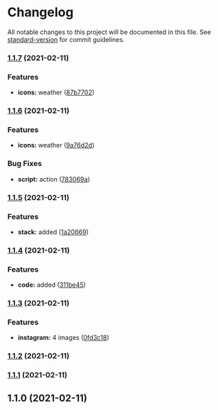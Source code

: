 # Changelog

All notable changes to this project will be documented in this file. See [standard-version](https://github.com/conventional-changelog/standard-version) for commit guidelines.

### [1.1.7](https://github.com-eunchurn///compare/v1.1.6...v1.1.7) (2021-02-11)


### Features

* **icons:** weather ([87b7702](https://github.com-eunchurn///commit/87b7702f371b98c5c9e815962a27f23e27590cae))

### [1.1.6](https://github.com-eunchurn///compare/v1.1.5...v1.1.6) (2021-02-11)


### Features

* **icons:** weather ([9a76d2d](https://github.com-eunchurn///commit/9a76d2d0a1f1147813c398ef643ddb5d5838ca61))


### Bug Fixes

* **script:** action ([783069a](https://github.com-eunchurn///commit/783069ab3652c480c92f6478f89b2e5d05a10707))

### [1.1.5](https://github.com-eunchurn///compare/v1.1.4...v1.1.5) (2021-02-11)


### Features

* **stack:** added ([1a20669](https://github.com-eunchurn///commit/1a20669132d9aabd72cc58fd53a4656763e871e3))

### [1.1.4](https://github.com-eunchurn///compare/v1.1.3...v1.1.4) (2021-02-11)


### Features

* **code:** added ([311be45](https://github.com-eunchurn///commit/311be45d1dcf283bc3fe14ce3243ce640c11d44b))

### [1.1.3](https://github.com-eunchurn///compare/v1.1.2...v1.1.3) (2021-02-11)


### Features

* **instagram:** 4 images ([0fd3c18](https://github.com-eunchurn///commit/0fd3c18767c5df05682ec40572486315a9897f95))

### [1.1.2](https://github.com-eunchurn///compare/v1.1.1...v1.1.2) (2021-02-11)

### [1.1.1](https://github.com-eunchurn///compare/v1.1.0...v1.1.1) (2021-02-11)

## 1.1.0 (2021-02-11)
